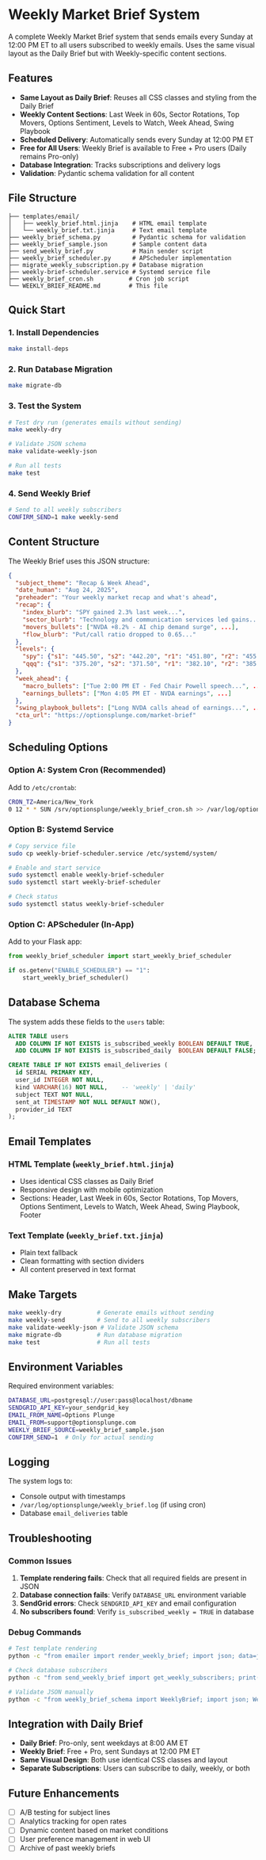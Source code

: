 # Weekly Market Brief System

A complete Weekly Market Brief system that sends emails every Sunday at 12:00 PM ET to all users subscribed to weekly emails. Uses the same visual layout as the Daily Brief but with Weekly-specific content sections.

## Features

- **Same Layout as Daily Brief**: Reuses all CSS classes and styling from the Daily Brief
- **Weekly Content Sections**: Last Week in 60s, Sector Rotations, Top Movers, Options Sentiment, Levels to Watch, Week Ahead, Swing Playbook
- **Scheduled Delivery**: Automatically sends every Sunday at 12:00 PM ET
- **Free for All Users**: Weekly Brief is available to Free + Pro users (Daily remains Pro-only)
- **Database Integration**: Tracks subscriptions and delivery logs
- **Validation**: Pydantic schema validation for all content

## File Structure

```
├── templates/email/
│   ├── weekly_brief.html.jinja    # HTML email template
│   └── weekly_brief.txt.jinja     # Text email template
├── weekly_brief_schema.py         # Pydantic schema for validation
├── weekly_brief_sample.json       # Sample content data
├── send_weekly_brief.py           # Main sender script
├── weekly_brief_scheduler.py      # APScheduler implementation
├── migrate_weekly_subscription.py # Database migration
├── weekly-brief-scheduler.service # Systemd service file
├── weekly_brief_cron.sh          # Cron job script
└── WEEKLY_BRIEF_README.md        # This file
```

## Quick Start

### 1. Install Dependencies

```bash
make install-deps
```

### 2. Run Database Migration

```bash
make migrate-db
```

### 3. Test the System

```bash
# Test dry run (generates emails without sending)
make weekly-dry

# Validate JSON schema
make validate-weekly-json

# Run all tests
make test
```

### 4. Send Weekly Brief

```bash
# Send to all weekly subscribers
CONFIRM_SEND=1 make weekly-send
```

## Content Structure

The Weekly Brief uses this JSON structure:

```json
{
  "subject_theme": "Recap & Week Ahead",
  "date_human": "Aug 24, 2025",
  "preheader": "Your weekly market recap and what's ahead",
  "recap": {
    "index_blurb": "SPY gained 2.3% last week...",
    "sector_blurb": "Technology and communication services led gains...",
    "movers_bullets": ["NVDA +8.2% - AI chip demand surge", ...],
    "flow_blurb": "Put/call ratio dropped to 0.65..."
  },
  "levels": {
    "spy": {"s1": "445.50", "s2": "442.20", "r1": "451.80", "r2": "455.10", "r3": "458.40"},
    "qqq": {"s1": "375.20", "s2": "371.50", "r1": "382.10", "r2": "385.80", "r3": "389.20"}
  },
  "week_ahead": {
    "macro_bullets": ["Tue 2:00 PM ET - Fed Chair Powell speech...", ...],
    "earnings_bullets": ["Mon 4:05 PM ET - NVDA earnings", ...]
  },
  "swing_playbook_bullets": ["Long NVDA calls ahead of earnings...", ...],
  "cta_url": "https://optionsplunge.com/market-brief"
}
```

## Scheduling Options

### Option A: System Cron (Recommended)

Add to `/etc/crontab`:

```bash
CRON_TZ=America/New_York
0 12 * * SUN /srv/optionsplunge/weekly_brief_cron.sh >> /var/log/optionsplunge/weekly_brief.log 2>&1
```

### Option B: Systemd Service

```bash
# Copy service file
sudo cp weekly-brief-scheduler.service /etc/systemd/system/

# Enable and start service
sudo systemctl enable weekly-brief-scheduler
sudo systemctl start weekly-brief-scheduler

# Check status
sudo systemctl status weekly-brief-scheduler
```

### Option C: APScheduler (In-App)

Add to your Flask app:

```python
from weekly_brief_scheduler import start_weekly_brief_scheduler

if os.getenv("ENABLE_SCHEDULER") == "1":
    start_weekly_brief_scheduler()
```

## Database Schema

The system adds these fields to the `users` table:

```sql
ALTER TABLE users
  ADD COLUMN IF NOT EXISTS is_subscribed_weekly BOOLEAN DEFAULT TRUE,
  ADD COLUMN IF NOT EXISTS is_subscribed_daily  BOOLEAN DEFAULT FALSE;

CREATE TABLE IF NOT EXISTS email_deliveries (
  id SERIAL PRIMARY KEY,
  user_id INTEGER NOT NULL,
  kind VARCHAR(16) NOT NULL,    -- 'weekly' | 'daily'
  subject TEXT NOT NULL,
  sent_at TIMESTAMP NOT NULL DEFAULT NOW(),
  provider_id TEXT
);
```

## Email Templates

### HTML Template (`weekly_brief.html.jinja`)
- Uses identical CSS classes as Daily Brief
- Responsive design with mobile optimization
- Sections: Header, Last Week in 60s, Sector Rotations, Top Movers, Options Sentiment, Levels to Watch, Week Ahead, Swing Playbook, Footer

### Text Template (`weekly_brief.txt.jinja`)
- Plain text fallback
- Clean formatting with section dividers
- All content preserved in text format

## Make Targets

```bash
make weekly-dry          # Generate emails without sending
make weekly-send         # Send to all weekly subscribers
make validate-weekly-json # Validate JSON schema
make migrate-db          # Run database migration
make test                # Run all tests
```

## Environment Variables

Required environment variables:

```bash
DATABASE_URL=postgresql://user:pass@localhost/dbname
SENDGRID_API_KEY=your_sendgrid_key
EMAIL_FROM_NAME=Options Plunge
EMAIL_FROM=support@optionsplunge.com
WEEKLY_BRIEF_SOURCE=weekly_brief_sample.json
CONFIRM_SEND=1  # Only for actual sending
```

## Logging

The system logs to:
- Console output with timestamps
- `/var/log/optionsplunge/weekly_brief.log` (if using cron)
- Database `email_deliveries` table

## Troubleshooting

### Common Issues

1. **Template rendering fails**: Check that all required fields are present in JSON
2. **Database connection fails**: Verify `DATABASE_URL` environment variable
3. **SendGrid errors**: Check `SENDGRID_API_KEY` and email configuration
4. **No subscribers found**: Verify `is_subscribed_weekly = TRUE` in database

### Debug Commands

```bash
# Test template rendering
python -c "from emailer import render_weekly_brief; import json; data=json.load(open('weekly_brief_sample.json')); html,text=render_weekly_brief(data); print('Templates rendered successfully')"

# Check database subscribers
python -c "from send_weekly_brief import get_weekly_subscribers; print(get_weekly_subscribers())"

# Validate JSON manually
python -c "from weekly_brief_schema import WeeklyBrief; import json; WeeklyBrief(**json.load(open('weekly_brief_sample.json')))"
```

## Integration with Daily Brief

- **Daily Brief**: Pro-only, sent weekdays at 8:00 AM ET
- **Weekly Brief**: Free + Pro, sent Sundays at 12:00 PM ET
- **Same Visual Design**: Both use identical CSS classes and layout
- **Separate Subscriptions**: Users can subscribe to daily, weekly, or both

## Future Enhancements

- [ ] A/B testing for subject lines
- [ ] Analytics tracking for open rates
- [ ] Dynamic content based on market conditions
- [ ] User preference management in web UI
- [ ] Archive of past weekly briefs
